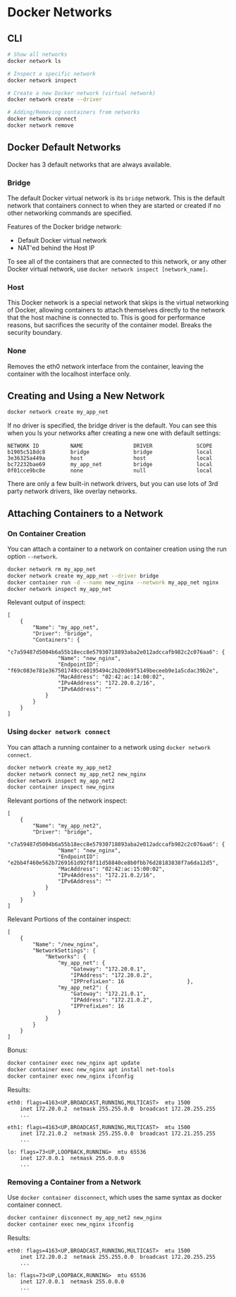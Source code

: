 # Docker Networks

## CLI

```bash
# Show all networks
docker network ls

# Inspect a specific network
docker network inspect

# Create a new Docker network (virtual network)
docker network create --driver

# Adding/Removing containers from networks
docker network connect
docker network remove
```


## Docker Default Networks

Docker has 3 default networks that are always available.

### Bridge

The default Docker virtual network is its `bridge` network. This is the default
network that containers connect to when they are started or created if no other
networking commands are specified.

Features of the Docker bridge network:

- Default Docker virtual network
- NAT'ed behind the Host IP

To see all of the containers that are connected to this network, or any other
Docker virtual network, use `docker network inspect [network_name]`.

### Host

This Docker network is a special network that skips is the virtual networking of
Docker, allowing containers to attach themselves directly to the network that
the host machine is connected to. This is good for performance reasons, but
sacrifices the security of the container model. Breaks the security boundary.

### None

Removes the eth0 network interface from the container, leaving the container
with the localhost interface only.


## Creating and Using a New Network

```bash
docker network create my_app_net
```

If no driver is specified, the bridge driver is the default. You can see this
when you ls your networks after creating a new one with default settings:

    NETWORK ID          NAME                DRIVER              SCOPE
    b1905c518dc8        bridge              bridge              local
    3e36325a449a        host                host                local
    bc72232bae69        my_app_net          bridge              local
    0f01cce9bc8e        none                null                local

There are only a few built-in network drivers, but you can use lots of 3rd party
network drivers, like overlay networks.


## Attaching Containers to a Network

### On Container Creation

You can attach a container to a network on container creation using the run
option `--network`.

```bash
docker network rm my_app_net
docker network create my_app_net --driver bridge
docker container run -d --name new_nginx --network my_app_net nginx
docker network inspect my_app_net
```

Relevant output of inspect:

    [
        {
            "Name": "my_app_net",
            "Driver": "bridge",
            "Containers": {
                "c7a59487d5004b6a55b18ecc8e57930718893aba2e012adccafb982c2c076aa6": {
                    "Name": "new_nginx",
                    "EndpointID": "f69c083e781e367501749cc40195494c2b20d69f5149beceeb9e1a5cdac39b2e",
                    "MacAddress": "02:42:ac:14:00:02",
                    "IPv4Address": "172.20.0.2/16",
                    "IPv6Address": ""
                }
            }
        }
    ]

### Using `docker network connect`

You can attach a running container to a network using `docker network connect`.

```bash
docker network create my_app_net2
docker network connect my_app_net2 new_nginx
docker network inspect my_app_net2
docker container inspect new_nginx
```

Relevant portions of the network inspect:

    [
        {
            "Name": "my_app_net2",
            "Driver": "bridge",
                "c7a59487d5004b6a55b18ecc8e57930718893aba2e012adccafb982c2c076aa6": {
                    "Name": "new_nginx",
                    "EndpointID": "e2bb4f460e562b7269161d92f8f11d58840ce8b0fbb76d28183838f7a6da12d5",
                    "MacAddress": "02:42:ac:15:00:02",
                    "IPv4Address": "172.21.0.2/16",
                    "IPv6Address": ""
                }
            }
        }
    ]

Relevant Portions of the container inspect:

    [
        {
            "Name": "/new_nginx",
            "NetworkSettings": {
                "Networks": {
                    "my_app_net": {
                        "Gateway": "172.20.0.1",
                        "IPAddress": "172.20.0.2",
                        "IPPrefixLen": 16                    },
                    "my_app_net2": {
                        "Gateway": "172.21.0.1",
                        "IPAddress": "172.21.0.2",
                        "IPPrefixLen": 16
                    }
                }
            }
        }
    ]

Bonus:

```bash
docker container exec new_nginx apt update
docker container exec new_nginx apt install net-tools
docker container exec new_nginx ifconfig
```

Results:

    eth0: flags=4163<UP,BROADCAST,RUNNING,MULTICAST>  mtu 1500
        inet 172.20.0.2  netmask 255.255.0.0  broadcast 172.20.255.255
        ...

    eth1: flags=4163<UP,BROADCAST,RUNNING,MULTICAST>  mtu 1500
        inet 172.21.0.2  netmask 255.255.0.0  broadcast 172.21.255.255
        ...

    lo: flags=73<UP,LOOPBACK,RUNNING>  mtu 65536
        inet 127.0.0.1  netmask 255.0.0.0
        ...


### Removing a Container from a Network

Use `docker container disconnect`, which uses the same syntax as docker
container connect.

```bash
docker container disconnect my_app_net2 new_nginx
docker container exec new_nginx ifconfig
```

Results:

    eth0: flags=4163<UP,BROADCAST,RUNNING,MULTICAST>  mtu 1500
        inet 172.20.0.2  netmask 255.255.0.0  broadcast 172.20.255.255
        ...

    lo: flags=73<UP,LOOPBACK,RUNNING>  mtu 65536
        inet 127.0.0.1  netmask 255.0.0.0
        ...
